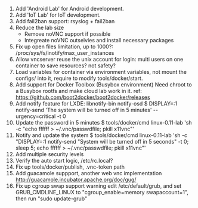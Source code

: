 
1. Add 'Android Lab' for Android development.
2. Add 'IoT Lab' for IoT development.
3. Add fail2ban support: rsyslog + fail2ban
4. Reduce the lab size
   * Remove noVNC support if possible
   * Integreate noVNC outselvies and install necessary packages
5. Fix up open files limitation, up to 1000?: /proc/sys/fs/inotify/max_user_instances
6. Allow vncserver reuse the unix account for login: multi users on one container to save resources? not safety?
7. Load variables for container via environment variables, not mount the configs/ into it, require to modify tools/docker/start.
8. Add support for Docker Toolbox (Busybox environment)
   Need chroot to a Busybox rootfs and make cloud lab work in it.
   ref: https://github.com/boot2docker/boot2docker/releases
9. Add notify feature for LXDE: libnotify-bin notify-osd
   $ DISPLAY=:1 notify-send 'The system will be turned off in 5 minutes' --urgency=critical -t 0
10. Update the password in 5 minutes
   $ tools/docker/cmd linux-0.11-lab 'sh -c "echo ffffff > ~/.vnc/passwdfile; pkill x11vnc"'
11. Notify and update the system
   $ tools/docker/cmd linux-0.11-lab 'sh -c "DISPLAY=:1 notify-send \"System will be turned off in 5 seconds\" -t 0;  sleep 5; echo ffffff > ~/.vnc/passwdfile; pkill x11vnc"'
12. Add multiple security levels
13. Verify the auto start logic, /etc/rc.local?
14. Fix up tools/docker/publish, .vnc-token path
15. Add guacamole suppport, another web vnc implementation
    http://guacamole.incubator.apache.org/doc/gug/
16. Fix up cgroup swap support warning
    edit /etc/default/grub, and set GRUB_CMDLINE_LINUX to "cgroup_enable=memory swapaccount=1", then run "sudo update-grub"
